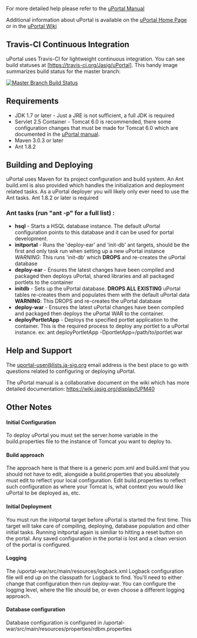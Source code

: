 For more detailed help please refer to the [uPortal Manual](https://wiki.jasig.org/display/UPM40/Home)

Additional information about uPortal is available on the [uPortal Home Page](http://www.jasig.org/uportal)
or in the [uPortal Wiki](https://wiki.jasig.org/display/UPC/Home)

## Travis-CI Continuous Integration

uPortal uses Travis-CI for lightweight continuous integration.  You can see build statuses at [https://travis-ci.org/Jasig/uPortal].  This handy image summarizes build status for the master branch:

[![Master Branch Build Status](https://travis-ci.org/Jasig/uPortal.png?branch=master)](https://travis-ci.org/Jasig/uPortal)

## Requirements
* JDK 1.7 or later - Just a JRE is not sufficient, a full JDK is required
* Servlet 2.5 Container - Tomcat 6.0 is recommended, there some configuration changes that must be made for Tomcat 6.0 which are documented in the [uPortal manual](https://wiki.jasig.org/display/UPM40/Installing+Tomcat).
* Maven 3.0.3 or later
* Ant 1.8.2

## Building and Deploying
uPortal uses Maven for its project configuration and build system. An Ant
build.xml is also provided which handles the initialization and deployment
related tasks. As a uPortal deployer you will likely only ever need to use the
Ant tasks. Ant 1.8.2 or later is required

### Ant tasks (run "ant -p" for a full list) :

* **hsql** - Starts a HSQL database instance. The default uPortal configuration points
to this database and it can be used for portal development.
* **initportal** - Runs the 'deploy-ear' and 'init-db' ant targets, should be the first
and only task run when setting up a new uPortal instance *WARNING*: This runs 'init-db' which **DROPS** and re-creates the uPortal database
* **deploy-ear** - Ensures the latest changes have been compiled and packaged then
deploys uPortal, shared libraries and all packaged portlets to the container
* **initdb** - Sets up the uPortal database. **DROPS ALL EXISTING** uPortal tables 
re-creates them and populates them with the default uPortal data **WARNING**: This DROPS 
and re-creates the uPortal database
* **deploy-war** - Ensures the latest uPortal changes have been compiled and packaged 
then deploys the uPortal WAR to the container.
* **deployPortletApp** - Deploys the specified portlet application to the container. 
This is the required process to deploy any portlet to a uPortal instance.
        ex: ant deployPortletApp -DportletApp=/path/to/portlet.war


## Help and Support
The [uportal-user@lists.ja-sig.org](https://wiki.jasig.org/display/JSG/uportal-user)
email address is the best place to go with questions related to configuring or 
deploying uPortal.    

The uPortal manual is a collaborative document on the wiki which has more
detailed documentation: https://wiki.jasig.org/display/UPM40


## Other Notes

#### Initial Configuration
To deploy uPortal you must set the server.home variable in the
build.properties file to the instance of Tomcat you want to deploy to.


#### Build approach
The approach here is that there is a generic pom.xml and build.xml that you
should not have to edit, alongside a build.properties that you absolutely must
edit to reflect your local configuration. Edit build.properties to reflect such
configuration as where your Tomcat is, what context you would like uPortal to
be deployed as, etc.


#### Initial Deployment
You must run the initportal target before uPortal is started the first time.
This target will take care of compiling, deploying, database population and
other initial tasks. Running initportal again is similiar to hitting a reset
button on the portal. Any saved configuration in the portal is lost and a clean
version of the portal is configured.

#### Logging
The /uportal-war/src/main/resources/logback.xml Logback configuration
file will end up on the classpath for Logback to find. You'll
need to either change that configuration then run deploy-war. You can configure
the logging level, where the file should be, or even choose a different logging
approach.

#### Database configuration
Database configuration is configured in /uportal-war/src/main/resources/properties/rdbm.properties
